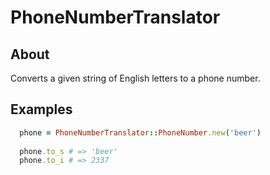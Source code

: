 # PhoneNumberTranslator

## About

Converts a given string of English letters to a phone number.

## Examples

```ruby
  phone = PhoneNumberTranslator::PhoneNumber.new('beer')
  
  phone.to_s # => 'beer'
  phone.to_i # => 2337
```
